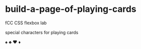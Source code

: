 # build-a-page-of-playing-cards
fCC CSS flexbox lab

special characters for playing cards

♠
♣
♥
♦

